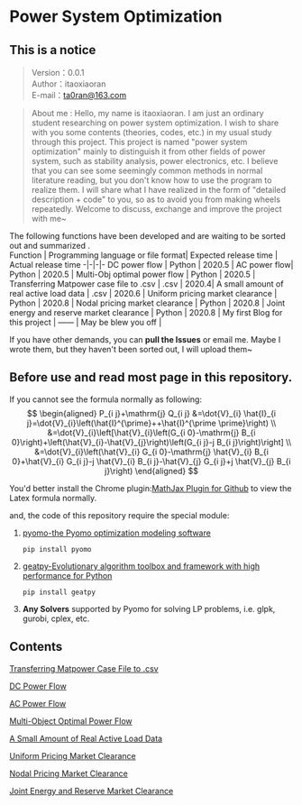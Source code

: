 #  Power System Optimization
## This is a notice
> Version：0.0.1  
> Author：itaoxiaoran  
> E-mail：ta0ran@163.com  

 >About me : Hello, my name is itaoxiaoran. I am just an ordinary student researching on power system optimization.
 I wish to share with you some contents (theories, codes, etc.) in my usual study through this project. This project is named "power system optimization" mainly to distinguish it from other fields of power system, such as stability analysis, power electronics, etc. I believe that you can see some seemingly common methods in normal literature reading, but you don't know how to use the program to realize them. I will share what I have realized in the form of "detailed description + code" to you, so as to avoid you from making wheels repeatedly.
 Welcome to discuss, exchange and improve the project with me~ 

The following functions have been developed and are waiting to be sorted out and summarized .  
Function | Programming language or file format| Expected release time | Actual release time 
-|-|-|-
DC power flow | Python | 2020.5 | 
AC power flow| Python | 2020.5 |
Multi-Obj optimal power flow | Python | 2020.5 |
Transferring Matpower case file to .csv | .csv               | 2020.4|
A small amount of real active load data | .csv               | 2020.6 |
Uniform pricing market clearance | Python             | 2020.8 |
 Nodal pricing market clearance | Python             | 2020.8 |
Joint energy and reserve market clearance | Python             | 2020.8 |
 My first Blog for this project | ——                 | May be blew you off |

If you have other demands, you can **pull the Issues** or email me. Maybe I wrote them, but they haven't been sorted out, I will upload them~

## Before use and read most page in this repository.

If you cannot see the formula normally as following:
$$
\begin{aligned}
P_{i j}+\mathrm{j} Q_{i j} &=\dot{V}_{i} \hat{I}_{i j}=\dot{V}_{i}\left(\hat{I}^{\prime}++\hat{I}^{\prime \prime}\right) \\
&=\dot{V}_{i}\left[\hat{V}_{i}\left(G_{i 0}-\mathrm{j} B_{i 0}\right)+\left(\hat{V}_{i}-\hat{V}_{j}\right)\left(G_{i j}-j B_{i j}\right)\right] \\
&=\dot{V}_{i}\left(\hat{V}_{i} G_{i 0}-\mathrm{j} \hat{V}_{i} B_{i 0}+\hat{V}_{i} G_{i j}-j \hat{V}_{i} B_{i j}-\hat{V}_{j} G_{i j}+j \hat{V}_{j} B_{i j}\right)
\end{aligned}
$$


You'd better install the Chrome plugin:[MathJax Plugin for Github](https://chrome.google.com/webstore/detail/mathjax-plugin-for-github/ioemnmodlmafdkllaclgeombjnmnbima/related) to view the Latex formula normally.

and, the code of this repository require the special module:

1. [pyomo-the Pyomo optimization modeling software](https://github.com/Pyomo/pyomo)

   `pip install pyomo`

2. [geatpy-Evolutionary algorithm toolbox and framework with high performance for Python](https://github.com/geatpy-dev/geatpy)

   `pip install geatpy`

3. **Any Solvers** supported by Pyomo for solving LP problems, i.e. glpk, gurobi, cplex, etc.

## Contents

[Transferring Matpower Case File to .csv](https://github.com/itaoxiaoran/power-system-optimization/tree/master/Casefile)

[DC Power Flow](https://github.com/itaoxiaoran/power-system-optimization/tree/master/DCpowerflow)

[AC Power Flow](https://github.com/itaoxiaoran/power-system-optimization/tree/master/ACpowerflow)

[Multi-Object Optimal Power Flow](https://github.com/itaoxiaoran/power-system-optimization/tree/master/MultiObjPowerFlow)

[A Small Amount of  Real Active Load Data](https://github.com/itaoxiaoran/power-system-optimization/tree/master/RealActiveLoadData)

[Uniform Pricing Market Clearance](https://github.com/itaoxiaoran/power-system-optimization/tree/master/ClearingUniformPricingMarket)

[Nodal Pricing Market Clearance](https://github.com/itaoxiaoran/power-system-optimization/tree/master/ClearingNodalPricingMarket)

[Joint Energy and Reserve Market Clearance](https://github.com/itaoxiaoran/power-system-optimization/tree/master/ClearingJointEnergyandReserveMarket)





